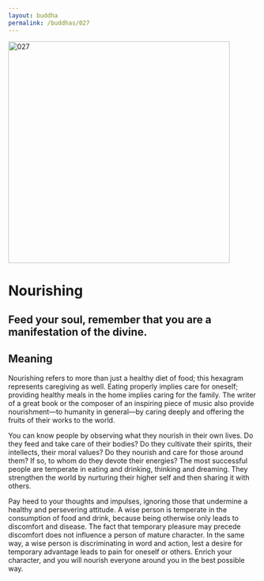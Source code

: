 ```yaml
---
layout: buddha
permalink: /buddhas/027
---
```


<div class="uk-text-center">
<img src="{{"/assets/img/buddhas/buddha-027.jpg" | relative_url}}" alt="027"  width="448" height="448"></div>

# Nourishing

## Feed your soul, remember that you are a manifestation of the divine.

## Meaning

Nourishing refers to more than just a healthy diet of food; this hexagram represents caregiving as well. Eating properly implies care for oneself; providing healthy meals in the home implies caring for the family. The writer of a great book or the composer of an inspiring piece of music also provide nourishment—to humanity in general—by caring deeply and offering the fruits of their works to the world.

You can know people by observing what they nourish in their own lives. Do they feed and take care of their bodies? Do they cultivate their spirits, their intellects, their moral values? Do they nourish and care for those around them? If so, to whom do they devote their energies? The most successful people are temperate in eating and drinking, thinking and dreaming. They strengthen the world by nurturing their higher self and then sharing it with others.

Pay heed to your thoughts and impulses, ignoring those that undermine a healthy and persevering attitude. A wise person is temperate in the consumption of food and drink, because being otherwise only leads to discomfort and disease. The fact that temporary pleasure may precede discomfort does not influence a person of mature character. In the same way, a wise person is discriminating in word and action, lest a desire for temporary advantage leads to pain for oneself or others. Enrich your character, and you will nourish everyone around you in the best possible way.
